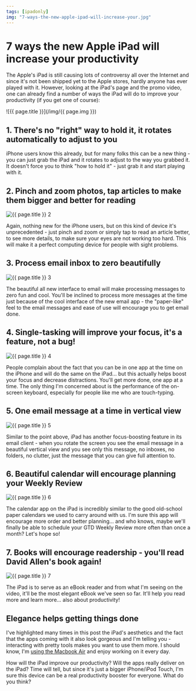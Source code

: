 ```yaml
---
tags: [ipadonly]
img: "7-ways-the-new-apple-ipad-will-increase-your.jpg"
---
```


# 7 ways the new Apple iPad will increase your productivity


The Apple's iPad is still causing lots of controversy all over the Internet and since it's not been shipped yet to the Apple stores, hardly anyone has ever played with it. However, looking at the iPad's page and the promo video, one can already find a number of ways the iPad will do to improve your productivity (if you get one of course):

<!--More-->

![{{ page.title }}](/img/{{ page.img }})

## 1. There's no "right" way to hold it, it rotates automatically to adjust to you

iPhone users know this already, but for many folks this can be a new thing - you can just grab the iPad and it rotates to adjust to the way you grabbed it. It doesn't force you to think "how to hold it" - just grab it and start playing with it.

## 2. Pinch and zoom photos, tap articles to make them bigger and better for reading

![{{ page.title }} 2](/img/7-ways-the-new-apple-ipad-will-increase-your-2.jpg)

Again, nothing new for the iPhone users, but on this kind of device it's unprecedented - just pinch and zoom or simply tap to read an article better, to see more details, to make sure your eyes are not working too hard. This will make it a perfect computing device for people with sight problems.

## 3. Process email inbox to zero beautifully

![{{ page.title }} 3](/img/7-ways-the-new-apple-ipad-will-increase-your-3.jpg)

The beautiful all new interface to email will make processing messages to zero fun and cool. You'll be inclined to process more messages at the time just because of the cool interface of the new email app - the "paper-like" feel to the email messages and ease of use will encourage you to get email done.

## 4. Single-tasking will improve your focus, it's a feature, not a bug!

![{{ page.title }} 4](/img/7-ways-the-new-apple-ipad-will-increase-your-4.jpg)

People complain about the fact that you can be in one app at the time on the iPhone and will do the same on the iPad... but this actually helps boost your focus and decrease distractions. You'll get more done, one app at a time. The only thing I'm concerned about is the performance of the on-screen keyboard, especially for people like me who are touch-typing.  


## 5. One email message at a time in vertical view

![{{ page.title }} 5](/img/7-ways-the-new-apple-ipad-will-increase-your-5.jpg)

Similar to the point above, iPad has another focus-boosting feature in its email client - when you rotate the screen you see the email message in a beautiful vertical view and you see only this message, no inboxes, no folders, no clutter, just the message that you can give full attention to.

## 6. Beautiful calendar will encourage planning your Weekly Review

![{{ page.title }} 6](/img/7-ways-the-new-apple-ipad-will-increase-your-6.jpg)

The calendar app on the iPad is incredibly similar to the good old-school paper calendars we used to carry around with us. I'm sure this app will encourage more order and better planning... and who knows, maybe we'll finally be able to schedule your GTD Weekly Review more often than once a month? Let's hope so!

## 7. Books will encourage readership - you'll read David Allen's book again!

![{{ page.title }} 7](/img/7-ways-the-new-apple-ipad-will-increase-your-7.jpg)

The iPad is to serve as an eBook reader and from what I'm seeing on the video, it'll be the most elegant eBook we've seen so far. It'll help you read more and learn more... also about productivity!

## Elegance helps getting things done

I've highlighted many times in this post the iPad's aesthetics and the fact that the apps coming with it also look gorgeous and I'm telling you - interacting with pretty tools makes you want to use them more. I should know, I'm [using the Macbook Air](http://michaelnozbe.com/macbook-air-rocks-5-things-pc-notebook-manufa) and enjoy working on it every day.

How will the iPad improve our productivity? Will the apps really deliver on the iPad? Time will tell, but since it's just a bigger iPhone/iPod Touch, I'm sure this device can be a real productivity booster for everyone. What do you think?


[n]: https://michael.gratis/nozbe